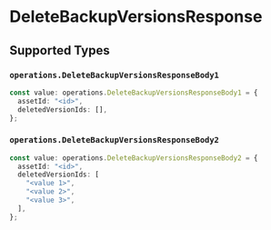 # DeleteBackupVersionsResponse


## Supported Types

### `operations.DeleteBackupVersionsResponseBody1`

```typescript
const value: operations.DeleteBackupVersionsResponseBody1 = {
  assetId: "<id>",
  deletedVersionIds: [],
};
```

### `operations.DeleteBackupVersionsResponseBody2`

```typescript
const value: operations.DeleteBackupVersionsResponseBody2 = {
  assetId: "<id>",
  deletedVersionIds: [
    "<value 1>",
    "<value 2>",
    "<value 3>",
  ],
};
```

